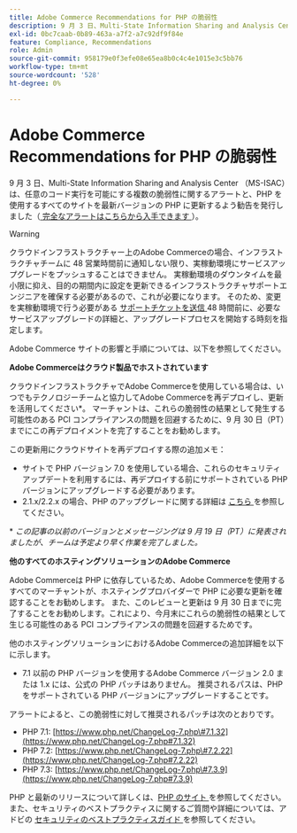 ```yaml
---
title: Adobe Commerce Recommendations for PHP の脆弱性
description: 9 月 3 日、Multi-State Information Sharing and Analysis Center （MS-ISAC）は、任意のコード実行を可能にする複数の脆弱性に関するアラートと、PHP を使用するすべてのサイトが PHP の最新バージョンに早く更新することを推奨しました（[ 完全なアラートはこちらから ] （https://www.cisecurity.org/advisory/multiple-vulnerabilities-in-php-could-allow-for-arbitrary-code-execution_2019-087/））。
exl-id: 0bc7caab-0b89-463a-a7f2-a7c92df9f84e
feature: Compliance, Recommendations
role: Admin
source-git-commit: 958179e0f3efe08e65ea8b0c4c4e1015e3c5bb76
workflow-type: tm+mt
source-wordcount: '528'
ht-degree: 0%

---
```


# Adobe Commerce Recommendations for PHP の脆弱性

9 月 3 日、Multi-State Information Sharing and Analysis Center （MS-ISAC）は、任意のコード実行を可能にする複数の脆弱性に関するアラートと、PHP を使用するすべてのサイトを最新バージョンの PHP に更新するよう勧告を発行しました（[ 完全なアラートはこちらから入手できます ](https://www.cisecurity.org/advisory/multiple-vulnerabilities-in-php-could-allow-for-arbitrary-code-execution_2019-087/)）。

>[!WARNING]
>
>クラウドインフラストラクチャー上のAdobe Commerceの場合、インフラストラクチャチームに 48 営業時間前に通知しない限り、実稼動環境にサービスアップグレードをプッシュすることはできません。 実稼動環境のダウンタイムを最小限に抑え、目的の期間内に設定を更新できるインフラストラクチャサポートエンジニアを確保する必要があるので、これが必要になります。 そのため、変更を実稼動環境で行う必要がある [ サポートチケットを送信 ](/help/help-center-guide/help-center/magento-help-center-user-guide.md#submit-ticket)48 時間前に、必要なサービスアップグレードの詳細と、アップグレードプロセスを開始する時刻を指定します。

Adobe Commerce サイトの影響と手順については、以下を参照してください。

**Adobe Commerceはクラウド製品でホストされています**

クラウドインフラストラクチャでAdobe Commerceを使用している場合は、いつでもテクノロジーチームと協力してAdobe Commerceを再デプロイし、更新を活用してください\*。 マーチャントは、これらの脆弱性の結果として発生する可能性のある PCI コンプライアンスの問題を回避するために、9 月 30 日（PT）までにこの再デプロイメントを完了することをお勧めします。

この更新用にクラウドサイトを再デプロイする際の追加メモ：

* サイトで PHP バージョン 7.0 を使用している場合、これらのセキュリティアップデートを利用するには、再デプロイする前にサポートされている PHP バージョンにアップグレードする必要があります。
* 2.1.x/2.2.x の場合、PHP のアップグレードに関する詳細は [ こちら ](https://experienceleague.adobe.com/docs/commerce-cloud-service/user-guide/develop/upgrade/commerce-version.html) を参照してください。

\* *この記事の以前のバージョンとメッセージングは 9 月 19 日（PT）に発表されましたが、チームは予定より早く作業を完了しました。*

**他のすべてのホスティングソリューションのAdobe Commerce**

Adobe Commerceは PHP に依存しているため、Adobe Commerceを使用するすべてのマーチャントが、ホスティングプロバイダーで PHP に必要な更新を確認することをお勧めします。 また、このレビューと更新は 9 月 30 日までに完了することをお勧めします。これにより、今月末にこれらの脆弱性の結果として生じる可能性のある PCI コンプライアンスの問題を回避するためです。

他のホスティングソリューションにおけるAdobe Commerceの追加詳細を以下に示します。

* 7.1 以前の PHP バージョンを使用するAdobe Commerce バージョン 2.0 または 1.x には、公式の PHP パッチはありません。 推奨されるパスは、PHP をサポートされている PHP バージョンにアップグレードすることです。

アラートによると、この脆弱性に対して推奨されるパッチは次のとおりです。

* PHP 7.1: [https://www.php.net/ChangeLog-7.php\#7.1.32](https://www.php.net/ChangeLog-7.php#7.1.32)
* PHP 7.2: [https://www.php.net/ChangeLog-7.php\#7.2.22](https://www.php.net/ChangeLog-7.php#7.2.22)
* PHP 7.3: [https://www.php.net/ChangeLog-7.php\#7.3.9](https://www.php.net/ChangeLog-7.php#7.3.9)

PHP と最新のリリースについて詳しくは、[PHP のサイト ](https://www.php.net/) を参照してください。 また、セキュリティのベストプラクティスに関するご質問や詳細については、アドビの [ セキュリティのベストプラクティスガイド ](https://www.adobe.com/content/dam/cc/en/security/pdfs/Adobe-Magento-Commerce-Best-Practices-Guide.pdf) を参照してください。
